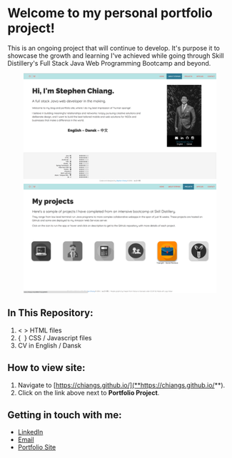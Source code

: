# Welcome to my personal portfolio project!
This is an ongoing project that will continue to develop. It's purpose it to showcase the growth and learning I've achieved while going through Skill Distillery's Full Stack Java Web Programming Bootcamp and beyond.

<p align="center">
<img src="html/scrn1.png" height="245">
<img src="html/scrn2.png" height="245"></p>
<p align="center">

## In This Repository:
1. <&nbsp;> HTML files
2. {&nbsp;&nbsp;} CSS / Javascript files
3. CV in English / Dansk

## How to view site:
1. Navigate to [https://chiangs.github.io/](**https://chiangs.github.io/**).
2. Click on the link above next to **Portfolio Project**.

## Getting in touch with me:
* [LinkedIn](http://www.linkedin.com/in/chiangs)
* [Email](mailto:stephen.e.chiang@gmail.com)
* [Portfolio Site](http://www.chiangs.ninja)
